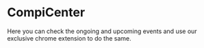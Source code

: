 # CompiCenter
Here you can check the ongoing and upcoming events and use our exclusive chrome extension to do the same.

